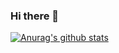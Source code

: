 ### Hi there 👋

  [![Anurag's github stats](https://github-readme-stats.vercel.app/api?username=leeyun1533)](https://github.com/anuraghazra/github-readme-stats)
